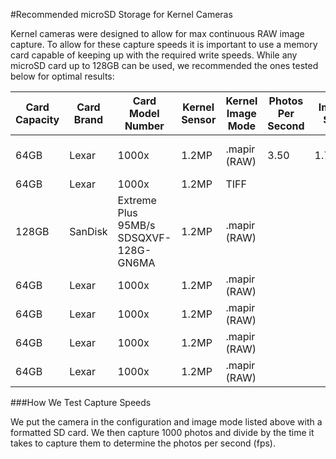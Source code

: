 #Recommended microSD Storage for Kernel Cameras

Kernel cameras were designed to allow for max continuous RAW image capture. To allow for these capture speeds it is important to use a memory card capable of keeping up with the required write speeds. While any microSD card up to 128GB can be used, we recommended the ones tested below for optimal results:

| Card Capacity | Card Brand | Card Model Number                      | Kernel Sensor | Kernel Image Mode | Photos Per Second | Image Size | Card Capacity | Card Capture Length |
|---------------|------------|----------------------------------------|---------------|-------------------|-------------------|------------|---------------|---------------------|
| 64GB          | Lexar      | 1000x                                  | 1.2MP         | .mapir (RAW)      |  3.50             | 1.75MB     | ~34,057 photos| 2 hours 42 minutes  |
| 64GB          | Lexar      | 1000x                                  | 1.2MP         | TIFF              |                   |            |               |                     |
| 128GB         | SanDisk    | Extreme Plus 95MB/s SDSQXVF-128G-GN6MA | 1.2MP         | .mapir (RAW)      |                   |            |               |                     |
| 64GB          | Lexar      | 1000x                                  | 1.2MP         | .mapir (RAW)      |                   |            |               |                     |
| 64GB          | Lexar      | 1000x                                  | 1.2MP         | .mapir (RAW)      |                   |            |               |                     |
| 64GB          | Lexar      | 1000x                                  | 1.2MP         | .mapir (RAW)      |                   |            |               |                     |
| 64GB          | Lexar      | 1000x                                  | 1.2MP         | .mapir (RAW)      |                   |            |               |                     |



###How We Test Capture Speeds

We put the camera in the configuration and image mode listed above with a formatted SD card. We then capture 1000 photos and divide by the time it takes to capture them to determine the photos per second (fps).